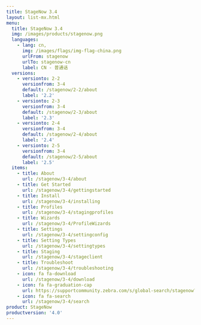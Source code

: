 ```yaml
---
title: StageNow 3.4
layout: list-mx.html
menu:
  title: StageNow 3.4
  img: /images/products/stagenow.png
  languages:
    - lang: cn,
      img: /images/flags/img-flag-china.png
      urlFrom: stagenow
      urlTo: stagenow-cn
      label: CN - 普通话
  versions:
    - versionto: 2-2
      versionfrom: 3-4
      default: /stagenow/2-2/about
      label: '2.2'
    - versionto: 2-3
      versionfrom: 3-4
      default: /stagenow/2-3/about
      label: '2.3'
    - versionto: 2-4
      versionfrom: 3-4
      default: /stagenow/2-4/about
      label: '2.4'
    - versionto: 2-5
      versionfrom: 3-4
      default: /stagenow/2-5/about
      label: '2.5'
  items:
    - title: About
      url: /stagenow/3-4/about
    - title: Get Started
      url: /stagenow/3-4/gettingstarted
    - title: Install
      url: /stagenow/3-4/installing
    - title: Profiles
      url: /stagenow/3-4/stagingprofiles
    - title: Wizards
      url: /stagenow/3-4/ProfileWizards
    - title: Settings
      url: /stagenow/3-4/settingconfig
    - title: Setting Types
      url: /stagenow/3-4/settingtypes
    - title: Staging
      url: /stagenow/3-4/stageclient
    - title: Troubleshoot
      url: /stagenow/3-4/troubleshooting
    - icon: fa fa-download
      url: /stagenow/3-4/download    
    - icon: fa fa-graduation-cap
      url: https://supportcommunity.zebra.com/s/global-search/stagenow?language=en_US
    - icon: fa fa-search
      url: /stagenow/3-4/search
product: StageNow
productversion: '4.0'
---
```














